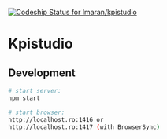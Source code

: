 ﻿[![Codeship Status for lmaran/kpistudio](https://app.codeship.com/projects/42434900-9840-0137-ec8c-6a75a8ae90f8/status?branch=master)](https://app.codeship.com/projects/357740)

# Kpistudio

## Development

```bash
# start server:
npm start

# start browser:
http://localhost.ro:1416 or
http://localhost.ro:1417 (with BrowserSync)
```

